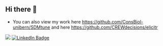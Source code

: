 ## Hi there 👋

* You can also view my work here https://github.com/ConsBiol-unibern/SDMtune and here https://github.com/CREWdecisions/elicitr

![](https://komarev.com/ghpvc/?username=sgvignali)
[![LinkedIn Badge](https://img.shields.io/badge/ResearchGate-Profile-blue?style=flat&logo=ResearchGate)](https://www.researchgate.net/profile/Sergio-Vignali)
